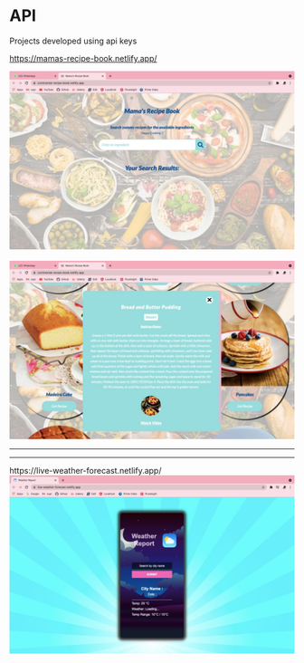 # API

Projects developed using api keys

https://mamas-recipe-book.netlify.app/

<img src="https://github.com/suprajaarthi/API/blob/main/Recipe%20api/SS1.jpeg">
<br><br>
<img src="https://github.com/suprajaarthi/API/blob/main/Recipe%20api/ss3.jpeg">

<hr><hr>
https://live-weather-forecast.netlify.app/

<img src="https://github.com/suprajaarthi/API/blob/main/weather-api/ss1.jpeg">




